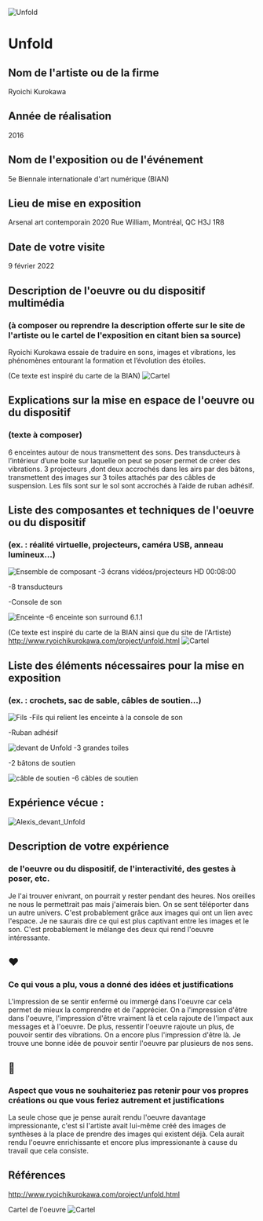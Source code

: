 ![Unfold](medias/devant3.png)

# Unfold
 

## Nom de l'artiste ou de la firme
Ryoichi Kurokawa 

## Année de réalisation
2016 

## Nom de l'exposition ou de l'événement
5e Biennale internationale d'art numérique (BIAN) 

## Lieu de mise en exposition
Arsenal art contemporain 
2020 Rue William, Montréal, QC H3J 1R8 

## Date de votre visite
9 février 2022

## Description de l'oeuvre ou du dispositif multimédia 
### (à composer ou reprendre la description offerte sur le site de l'artiste ou le cartel de l'exposition en citant bien sa source)
Ryoichi Kurokawa essaie de traduire en sons, images et vibrations, les phénomènes entourant la formation et l’évolution des étoiles.

(Ce texte est inspiré du carte de la BIAN)
![Cartel](medias/cartel.png)


## Explications sur la mise en espace de l'oeuvre ou du dispositif 
### (texte à composer)
6 enceintes autour de nous transmettent des sons. 
Des transducteurs à l’intérieur d’une boite sur laquelle on peut se poser permet de créer des vibrations.
3 projecteurs ,dont deux accrochés dans les airs par des bâtons, transmettent des images 
sur 3 toiles attachés par des câbles de suspension. 
Les fils sont sur le sol sont accrochés à l’aide de ruban adhésif.

## Liste des composantes et techniques de l'oeuvre ou du dispositif 
### (ex. : réalité virtuelle, projecteurs, caméra USB, anneau lumineux...)

![Ensemble de composant](medias/projection.png)
-3 écrans vidéos/projecteurs HD 00:08:00 

-8 transducteurs 

-Console de son

![Enceinte](medias/enceinte_zoom.png)
-6 enceinte son surround 6.1.1

(Ce texte est inspiré du carte de la BIAN ainsi que du site de l'Artiste)
http://www.ryoichikurokawa.com/project/unfold.html
![Cartel](medias/cartel.png)

## Liste des éléments nécessaires pour la mise en exposition 
### (ex. : crochets, sac de sable, câbles de soutien...)

![Fils](medias/fil.png)
-Fils qui relient les enceinte à la console de son

-Ruban adhésif

![devant de Unfold](medias/devant1.png)
-3 grandes toiles

-2 bâtons de soutien

![câble de soutien](medias/support.png)
-6 câbles de soutien

## Expérience vécue :
![Alexis_devant_Unfold](medias/alexis.png)

## Description de votre expérience 
### de l'oeuvre ou du dispositif, de l'interactivité, des gestes à poser, etc.
Je l'ai trouver enivrant, on pourrait y rester pendant des heures. Nos oreilles ne nous le permettrait pas mais j'aimerais bien. 
On se sent téléporter dans un autre univers. C'est probablement grâce aux images qui ont un lien avec l'espace. 
Je ne saurais dire ce qui est plus captivant entre les images et le son.
C'est probablement le mélange des deux qui rend l'oeuvre intéressante. 

## ❤️ 
### Ce qui vous a plu, vous a donné des idées et justifications
L'impression de se sentir enfermé ou immergé dans l'oeuvre car cela permet de mieux la comprendre et de l'apprécier.
On a l'impression d'être dans l'oeuvre, l'impression d'être vraiment là et cela rajoute de l'impact aux messages et à l'oeuvre.
De plus, ressentir l'oeuvre rajoute un plus, de pouvoir sentir des vibrations. On a encore plus l'impression d'être là.
Je trouve une bonne idée de pouvoir sentir l'oeuvre par plusieurs de nos sens.


## 🤔 
### Aspect que vous ne souhaiteriez pas retenir pour vos propres créations ou que vous feriez autrement et justifications
La seule chose que je pense aurait rendu l'oeuvre davantage impressionante, c'est si l'artiste avait lui-même créé des images de synthèses 
à la place de prendre des images qui existent déjà. Cela aurait rendu l'oeuvre enrichissante et encore plus impressionante à cause du travail que cela consiste.


## Références
http://www.ryoichikurokawa.com/project/unfold.html

Cartel de l'oeuvre
![Cartel](medias/cartel.png)


